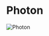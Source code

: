 # Photon
![Photon](https://github.com/Edanriell/oldProjects-2/blob/master/Photon/photon.png?raw=true)
